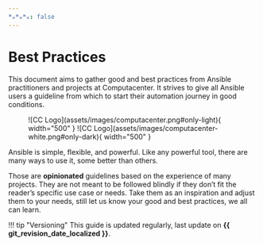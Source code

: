 ```yaml
---
ᴴₒᴴₒᴴₒ: false
---
```

# Best Practices

This document aims to gather good and best practices from Ansible practitioners and projects at Computacenter. It strives to give all Ansible users a guideline from which to start their automation journey in good conditions.

<figure markdown>
  ![CC Logo](assets/images/computacenter.png#only-light){ width="500" }
  ![CC Logo](assets/images/computacenter-white.png#only-dark){ width="500" }
  <figcaption></figcaption>
</figure>

Ansible is simple, flexible, and powerful. Like any powerful tool, there are many ways to use it, some better than others.

Those are **opinionated** guidelines based on the experience of many projects. They are not meant to be followed blindly if they don’t fit the reader’s specific use case or needs. Take them as an inspiration and adjust them to your needs, still let us know your good and best practices, we all can learn.

!!! tip "Versioning"
    This guide is updated regularly, last update on **{{ git_revision_date_localized }}**.
